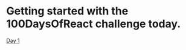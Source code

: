# Getting started with the 100DaysOfReact challenge today.

<a href="https://github.com/toperrrrrrrr/100DaysOfReact/blob/main/day1.md"> Day 1  </a>